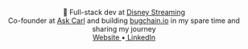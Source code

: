 <p align="center">
  👋
	Full-stack dev at <a href="https://www.linkedin.com/company/disney-streaming/mycompany/">Disney Streaming</a> <br/>
	Co-founder at <a target="_blank" href="https://www.ask-carl.com">Ask Carl</a> and building <a target="_blank" href="www.bugchain.io">bugchain.io</a> in my spare time and sharing my journey <br/>
	<a target="_blank" href="https://www.jschuster.dev">Website </a>&#x2022;<a href="https://www.linkedin.com/in/johann-schuster-%F0%9F%8E%B6-769528b2/"> LinkedIn</a>
</p>
